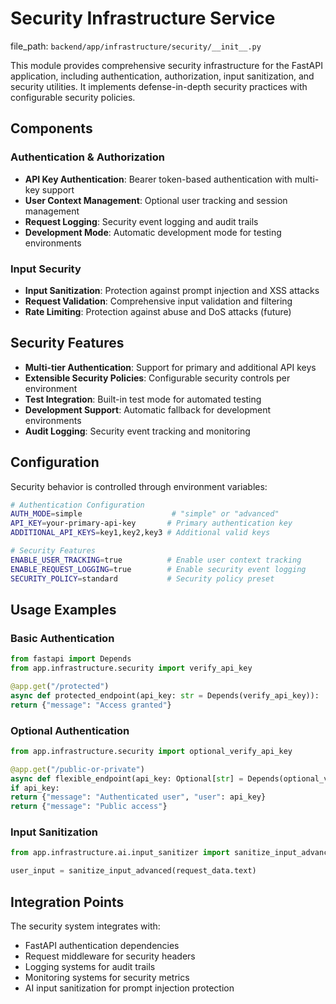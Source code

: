 # Security Infrastructure Service

  file_path: `backend/app/infrastructure/security/__init__.py`

This module provides comprehensive security infrastructure for the FastAPI application,
including authentication, authorization, input sanitization, and security utilities.
It implements defense-in-depth security practices with configurable security policies.

## Components

### Authentication & Authorization
- **API Key Authentication**: Bearer token-based authentication with multi-key support
- **User Context Management**: Optional user tracking and session management
- **Request Logging**: Security event logging and audit trails
- **Development Mode**: Automatic development mode for testing environments

### Input Security
- **Input Sanitization**: Protection against prompt injection and XSS attacks
- **Request Validation**: Comprehensive input validation and filtering
- **Rate Limiting**: Protection against abuse and DoS attacks (future)

## Security Features

- **Multi-tier Authentication**: Support for primary and additional API keys
- **Extensible Security Policies**: Configurable security controls per environment
- **Test Integration**: Built-in test mode for automated testing
- **Development Support**: Automatic fallback for development environments
- **Audit Logging**: Security event tracking and monitoring

## Configuration

Security behavior is controlled through environment variables:

```bash
# Authentication Configuration
AUTH_MODE=simple                    # "simple" or "advanced"
API_KEY=your-primary-api-key       # Primary authentication key
ADDITIONAL_API_KEYS=key1,key2,key3 # Additional valid keys

# Security Features
ENABLE_USER_TRACKING=true          # Enable user context tracking
ENABLE_REQUEST_LOGGING=true        # Enable security event logging
SECURITY_POLICY=standard           # Security policy preset
```

## Usage Examples

### Basic Authentication
```python
from fastapi import Depends
from app.infrastructure.security import verify_api_key

@app.get("/protected")
async def protected_endpoint(api_key: str = Depends(verify_api_key)):
return {"message": "Access granted"}
```

### Optional Authentication
```python
from app.infrastructure.security import optional_verify_api_key

@app.get("/public-or-private")
async def flexible_endpoint(api_key: Optional[str] = Depends(optional_verify_api_key)):
if api_key:
return {"message": "Authenticated user", "user": api_key}
return {"message": "Public access"}
```

### Input Sanitization
```python
from app.infrastructure.ai.input_sanitizer import sanitize_input_advanced

user_input = sanitize_input_advanced(request_data.text)
```

## Integration Points

The security system integrates with:
- FastAPI authentication dependencies
- Request middleware for security headers
- Logging systems for audit trails
- Monitoring systems for security metrics
- AI input sanitization for prompt injection protection
